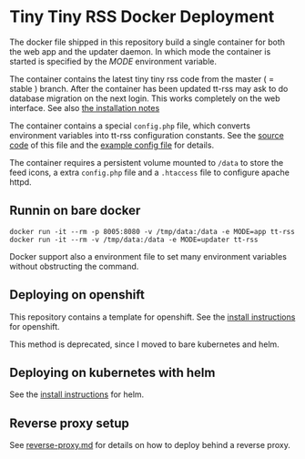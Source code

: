 # Tiny Tiny RSS Docker Deployment

The docker file shipped in this repository build a single container for both the web 
app and the updater daemon. In which mode the container is started is specified by the 
*MODE* environment variable. 

The container contains the latest tiny tiny rss code from the master ( = stable )
branch. After the container has been updated tt-rss may ask to do database migration 
on the next login. This works completely on the web interface. 
See also [the installation notes](https://git.tt-rss.org/fox/tt-rss/wiki/InstallationNotes)

The container contains a special `config.php` file, which converts environment variables 
into tt-rss configuration constants. See the [source code](./config/ttrss/config.php) 
of this file and the [example config file](https://git.tt-rss.org/fox/tt-rss/src/master/config.php-dist)
for details.

The container requires a persistent volume mounted to `/data` to store the feed icons,
a extra `config.php` file and a `.htaccess` file to configure apache httpd.

## Runnin on bare docker

```
docker run -it --rm -p 8005:8080 -v /tmp/data:/data -e MODE=app tt-rss
docker run -it --rm -v /tmp/data:/data -e MODE=updater tt-rss
```

Docker support also a environment file to set many environment variables without 
obstructing the command.

## Deploying on openshift

This repository contains a template for openshift. See the 
[install instructions](./docs/deployment-openshift.md) for openshift.

This method is deprecated, since I moved to bare kubernetes and helm.

## Deploying on kubernetes with helm 

See the [install instructions](./docs/deployment-helm.md) for helm.

## Reverse proxy setup

See [reverse-proxy.md](./docs/reverse-proxy.md) for details on how to deploy behind a reverse
proxy.
